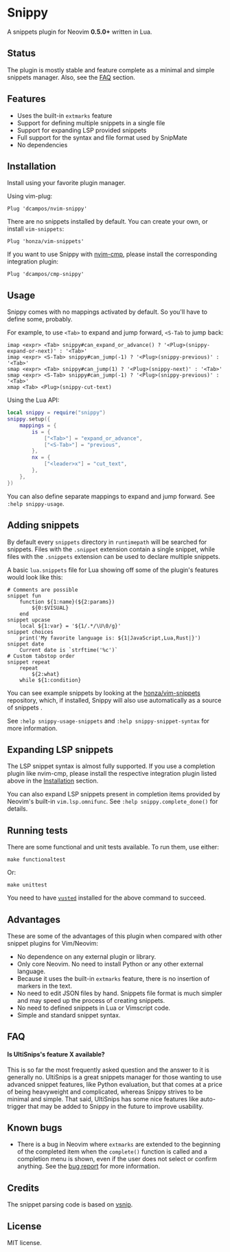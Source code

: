 # Snippy

A snippets plugin for Neovim **0.5.0+** written in Lua.

## Status

The plugin is mostly stable and feature complete as a minimal and simple snippets manager.
Also, see the [FAQ](#faq) section.

## Features

* Uses the built-in `extmarks` feature
* Support for defining multiple snippets in a single file
* Support for expanding LSP provided snippets
* Full support for the syntax and file format used by SnipMate
* No dependencies

## Installation

Install using your favorite plugin manager.

Using vim-plug:

```vim
Plug 'dcampos/nvim-snippy'
```

There are no snippets installed by default. You can create your own, or install
`vim-snippets`:

```vim
Plug 'honza/vim-snippets'
```

If you want to use Snippy with [nvim-cmp][2], please install the corresponding
integration plugin:

```vim
Plug 'dcampos/cmp-snippy'
```

## Usage

Snippy comes with no mappings activated by default. So you'll have to define
some, probably.

For example, to use `<Tab>` to expand and jump forward, `<S-Tab` to jump back:

```vim
imap <expr> <Tab> snippy#can_expand_or_advance() ? '<Plug>(snippy-expand-or-next)' : '<Tab>'
imap <expr> <S-Tab> snippy#can_jump(-1) ? '<Plug>(snippy-previous)' : '<Tab>'
smap <expr> <Tab> snippy#can_jump(1) ? '<Plug>(snippy-next)' : '<Tab>'
smap <expr> <S-Tab> snippy#can_jump(-1) ? '<Plug>(snippy-previous)' : '<Tab>'
xmap <Tab> <Plug>(snippy-cut-text)
```

Using the Lua API:

```lua
local snippy = require("snippy")
snippy.setup({
    mappings = {
        is = {
            ["<Tab>"] = "expand_or_advance",
            ["<S-Tab>"] = "previous",
        },
        nx = {
            ["<leader>x"] = "cut_text",
        },
    },
})
```

You can also define separate mappings to expand and jump forward. See `:help snippy-usage`.

## Adding snippets

By default every `snippets` directory in `runtimepath` will be searched for
snippets. Files with the `.snippet` extension contain a single snippet, while
files with the `.snippets` extension can be used to declare multiple snippets.

A basic `lua.snippets` file for Lua showing off some of the plugin's features
would look like this:

```vim-snippet
# Comments are possible
snippet fun
	function ${1:name}(${2:params})
		${0:$VISUAL}
	end
snippet upcase
	local ${1:var} = '${1/.*/\U\0/g}'
snippet choices
	print('My favorite language is: ${1|JavaScript,Lua,Rust|}')
snippet date
	Current date is `strftime('%c')`
# Custom tabstop order
snippet repeat
	repeat
		${2:what}
	while ${1:condition}
```

You can see example snippets by looking at the [honza/vim-snippets][3]
repository, which, if installed, Snippy will also use automatically as a source
of snippets .

See `:help snippy-usage-snippets` and `:help snippy-snippet-syntax` for more
information.

## Expanding LSP snippets

The LSP snippet syntax is almost fully supported. If you use a completion plugin
like nvim-cmp, please install the respective integration plugin listed
above in the [Installation](#installation) section.

You can also expand LSP snippets present in completion items provided by Neovim's
built-in `vim.lsp.omnifunc`. See `:help snippy.complete_done()` for details.

## Running tests

There are some functional and unit tests available. To run them, use either:

```
make functionaltest
```

Or:

```
make unittest
```

You need to have [`vusted`][4] installed for the above command to succeed.

## Advantages

These are some of the advantages of this plugin when compared with other snippet plugins for Vim/Neovim:

* No dependence on any external plugin or library.
* Only core Neovim. No need to install Python or any other external language.
* Because it uses the built-in `extmarks` feature, there is no insertion of markers in the text.
* No need to edit JSON files by hand. Snippets file format is much simpler and may speed up the process of creating snippets.
* No need to defined snippets in Lua or Vimscript code.
* Simple and standard snippet syntax.

## FAQ

#### Is UltiSnips's feature X available?

This is so far the most frequently asked question and the answer to it is
generally no. UltiSnips is a great snippets manager for those wanting to use
advanced snippet features, like Python evaluation, but that comes at a price of
being heavyweight and complicated, whereas Snippy strives to be minimal and
simple. That said, UltiSnips has some nice features like auto-trigger that may
be added to Snippy in the future to improve usability.

## Known bugs

* There is a bug in Neovim where `extmarks` are extended to the beginning of the completed item when the `complete()` function is called and a completion menu is shown, even if the user does not select or confirm anything. See the [bug report][1] for more information.

## Credits

The snippet parsing code is based on [vsnip][5].

## License

MIT license.

[1]: https://github.com/neovim/neovim/issues/13816
[2]: https://github.com/hrsh7th/nvim-cmp
[3]: https://github.com/honza/vim-snippets
[4]: https://github.com/notomo/vusted
[5]: https://github.com/hrsh7th/vim-vsnip
